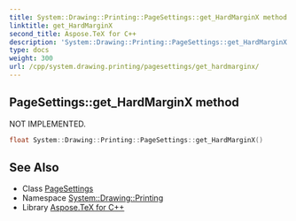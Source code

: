 ```yaml
---
title: System::Drawing::Printing::PageSettings::get_HardMarginX method
linktitle: get_HardMarginX
second_title: Aspose.TeX for C++
description: 'System::Drawing::Printing::PageSettings::get_HardMarginX method. NOT IMPLEMENTED in C++.'
type: docs
weight: 300
url: /cpp/system.drawing.printing/pagesettings/get_hardmarginx/
---
```

## PageSettings::get_HardMarginX method


NOT IMPLEMENTED.

```cpp
float System::Drawing::Printing::PageSettings::get_HardMarginX()
```


## See Also

* Class [PageSettings](../)
* Namespace [System::Drawing::Printing](../../)
* Library [Aspose.TeX for C++](../../../)
